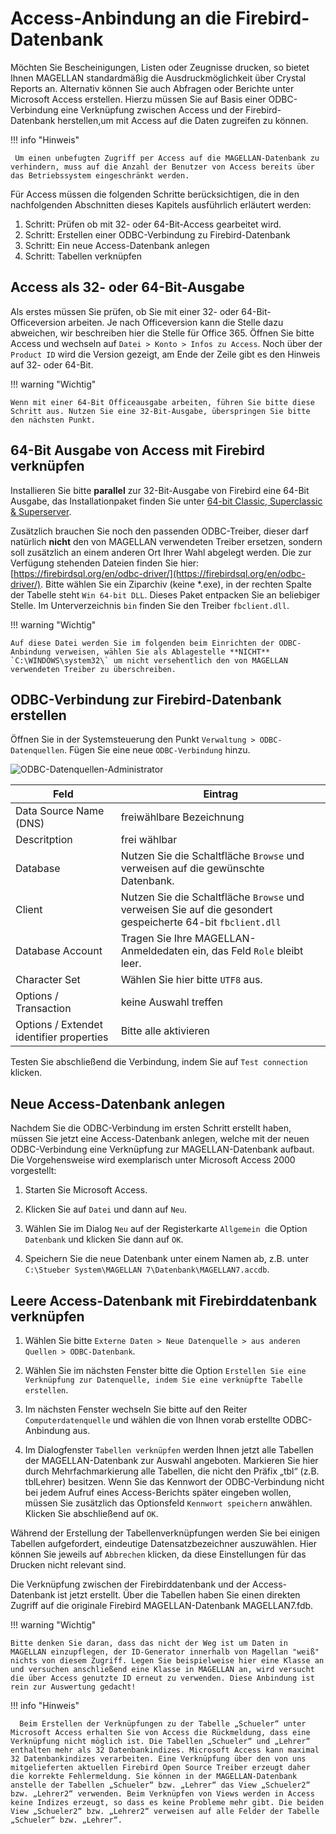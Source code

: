 # Access-Anbindung an die Firebird-Datenbank

Möchten Sie Bescheinigungen, Listen oder Zeugnisse drucken, so bietet Ihnen MAGELLAN standardmäßig die Ausdruckmöglichkeit über Crystal Reports an.
Alternativ können Sie auch Abfragen oder Berichte unter Microsoft Access erstellen. Hierzu müssen Sie auf Basis einer ODBC-Verbindung eine Verknüpfung zwischen Access und der Firebird-Datenbank herstellen,um mit Access auf die Daten zugreifen zu können.

!!! info "Hinweis"

	 Um einen unbefugten Zugriff per Access auf die MAGELLAN-Datenbank zu verhindern, muss auf die Anzahl der Benutzer von Access bereits über das Betriebssystem eingeschränkt werden.

Für Access müssen die folgenden Schritte berücksichtigen, die in den nachfolgenden Abschnitten dieses Kapitels ausführlich erläutert werden:

1. Schritt: Prüfen ob mit 32- oder 64-Bit-Access gearbeitet wird.
2. Schritt: Erstellen einer ODBC-Verbindung zu Firebird-Datenbank
3. Schritt: Ein neue Access-Datenbank anlegen
4. Schritt: Tabellen verknüpfen

## Access als 32- oder 64-Bit-Ausgabe

Als erstes müssen Sie prüfen, ob Sie mit einer 32- oder 64-Bit-Officeversion arbeiten. Je nach Officeversion kann die Stelle dazu abweichen, wir beschreiben hier die Stelle für Office 365.
Öffnen Sie bitte Access und wechseln auf `Datei > Konto > Infos zu Access`. Noch über der `Product ID` wird die Version gezeigt, am Ende der Zeile gibt es den Hinweis auf 32- oder 64-Bit.

!!! warning "Wichtig"

    Wenn mit einer 64-Bit Officeausgabe arbeiten, führen Sie bitte diese Schritt aus. Nutzen Sie eine 32-Bit-Ausgabe, überspringen Sie bitte den nächsten Punkt.

## 64-Bit Ausgabe von Access mit Firebird verknüpfen

Installieren Sie bitte **parallel** zur 32-Bit-Ausgabe von Firebird eine 64-Bit Ausgabe, das Installationpaket finden Sie unter [64-bit Classic, Superclassic & Superserver](https://firebirdsql.org/en/firebird-2-5-9/#Win64).

Zusätzlich brauchen Sie noch den passenden ODBC-Treiber, dieser darf natürlich **nicht** den von MAGELLAN verwendeten Treiber ersetzen, sondern soll zusätzlich an einem anderen Ort Ihrer Wahl abgelegt werden.
Die zur Verfügung stehenden Dateien finden Sie hier: [https://firebirdsql.org/en/odbc-driver/](https://firebirdsql.org/en/odbc-driver/). Bitte wählen Sie ein Ziparchiv (keine *.exe), in der rechten Spalte der Tabelle steht `Win 64-bit DLL`. Dieses Paket entpacken Sie an beliebiger Stelle. Im Unterverzeichnis `bin` finden Sie den Treiber `fbclient.dll`. 

!!! warning "Wichtig"

    Auf diese Datei werden Sie im folgenden beim Einrichten der ODBC-Anbindung verweisen, wählen Sie als Ablagestelle **NICHT** `C:\WINDOWS\system32\` um nicht versehentlich den von MAGELLAN verwendeten Treiber zu überschreiben.

## ODBC-Verbindung zur Firebird-Datenbank erstellen

Öffnen Sie in der Systemsteuerung den Punkt `Verwaltung > ODBC-Datenquellen`. Fügen Sie eine neue `ODBC-Verbindung` hinzu.

![ODBC-Datenquellen-Administrator](/assets/images/magellan.administrator/02.png)

Feld|Eintrag
--|--
Data Source Name (DNS) |freiwählbare Bezeichnung
Descritption | frei wählbar
Database | Nutzen Sie die Schaltfläche `Browse` und verweisen auf die gewünschte Datenbank.
Client | Nutzen Sie die Schaltfläche `Browse` und verweisen Sie auf die gesondert gespeicherte 64-bit `fbclient.dll`
Database Account | Tragen Sie Ihre MAGELLAN-Anmeldedaten ein, das Feld `Role` bleibt leer.
Character Set | Wählen Sie hier bitte `UTF8` aus.
Options / Transaction | keine Auswahl treffen
Options / Extendet identifier properties |Bitte alle aktivieren

Testen Sie abschließend die Verbindung, indem Sie auf `Test connection` klicken.

## Neue Access-Datenbank anlegen

Nachdem Sie die ODBC-Verbindung im ersten Schritt erstellt haben, müssen Sie jetzt eine Access-Datenbank anlegen, welche mit der neuen ODBC-Verbindung eine Verknüpfung zur MAGELLAN-Datenbank aufbaut. Die Vorgehensweise wird exemplarisch unter Microsoft Access 2000 vorgestellt:

1. Starten Sie Microsoft Access.

2. Klicken Sie auf `Datei` und dann auf `Neu`.

3. Wählen Sie im Dialog `Neu` auf der Registerkarte `Allgemein `die Option `Datenbank` und klicken Sie dann auf `OK`.

4. Speichern Sie die neue Datenbank unter einem Namen ab, z.B. unter `C:\Stueber System\MAGELLAN 7\Datenbank\MAGELLAN7.accdb`.

## Leere Access-Datenbank mit Firebirddatenbank verknüpfen

1. Wählen Sie bitte `Externe Daten > Neue Datenquelle > aus anderen Quellen > ODBC-Datenbank`.

2. Wählen Sie im nächsten Fenster bitte die Option `Erstellen Sie eine Verknüpfung zur Datenquelle, indem Sie eine verknüpfte Tabelle erstellen`.
3. Im nächsten Fenster wechseln Sie bitte auf den Reiter `Computerdatenquelle` und wählen die von Ihnen vorab erstellte ODBC-Anbindung aus.

4. Im Dialogfenster `Tabellen verknüpfen` werden Ihnen jetzt alle Tabellen der MAGELLAN-Datenbank zur Auswahl angeboten. Markieren Sie hier durch Mehrfachmarkierung alle Tabellen, die nicht den Präfix „tbl“ (z.B. tblLehrer) besitzen. Wenn Sie das Kennwort der ODBC-Verbindung nicht bei jedem Aufruf eines Access-Berichts später eingeben wollen, müssen Sie zusätzlich das Optionsfeld `Kennwort speichern` anwählen. Klicken Sie abschließend auf `OK`.

Während der Erstellung der Tabellenverknüpfungen werden Sie bei einigen Tabellen aufgefordert, eindeutige Datensatzbezeichner auszuwählen. Hier können Sie jeweils auf `Abbrechen` klicken, da diese Einstellungen für das Drucken nicht relevant sind.

Die Verknüpfung zwischen der Firebirddatenbank und der Access-Datenbank ist jetzt erstellt. Über die Tabellen haben Sie einen direkten Zugriff auf die originale Firebird MAGELLAN-Datenbank MAGELLAN7.fdb.

!!! warning "Wichtig"

    Bitte denken Sie daran, dass das nicht der Weg ist um Daten in MAGELLAN einzupflegen, der ID-Generator innerhalb von Magellan "weiß" nichts von diesem Zugriff. Legen Sie beispielweise hier eine Klasse an und versuchen anschließend eine Klasse in MAGELLAN an, wird versucht die über Access genutzte ID erneut zu verwenden. Diese Anbindung ist rein zur Auswertung gedacht!

!!! info "Hinweis"

      Beim Erstellen der Verknüpfungen zu der Tabelle „Schueler“ unter Microsoft Access erhalten Sie von Access die Rückmeldung, dass eine Verknüpfung nicht möglich ist. Die Tabellen „Schueler“ und „Lehrer“ enthalten mehr als 32 Datenbankindizes. Microsoft Access kann maximal 32 Datenbankindizes verarbeiten. Eine Verknüpfung über den von uns mitgelieferten aktuellen Firebird Open Source Treiber erzeugt daher die korrekte Fehlermeldung. Sie können in der MAGELLAN-Datenbank anstelle der Tabellen „Schueler“ bzw. „Lehrer“ das View „Schueler2“ bzw. „Lehrer2“ verwenden. Beim Verknüpfen von Views werden in Access keine Indizes erzeugt, so dass es keine Probleme mehr gibt. Die beiden View „Schueler2“ bzw. „Lehrer2“ verweisen auf alle Felder der Tabelle „Schueler“ bzw. „Lehrer“.
